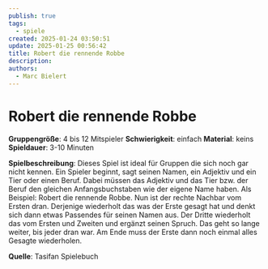 ```yaml
---
publish: true
tags:
  - spiele
created: 2025-01-24 03:50:51
update: 2025-01-25 00:56:42
title: Robert die rennende Robbe
description: 
authors:
  - Marc Bielert
---
```


# Robert die rennende Robbe

**Gruppengröße**: 4 bis 12 Mitspieler
**Schwierigkeit**: einfach
**Material**: keins
**Spieldauer**: 3-10 Minuten

**Spielbeschreibung**:
Dieses Spiel ist ideal für Gruppen die sich noch gar nicht kennen. Ein Spieler beginnt, sagt seinen Namen, ein Adjektiv und ein Tier oder einen Beruf. Dabei müssen das Adjektiv und das Tier bzw. der Beruf den gleichen Anfangsbuchstaben wie der eigene Name haben. Als Beispiel: Robert die rennende Robbe. Nun ist der rechte Nachbar vom Ersten dran. Derjenige wiederholt das was der Erste gesagt hat und denkt sich dann etwas Passendes für seinen Namen aus. Der Dritte wiederholt das vom Ersten und Zweiten und ergänzt seinen Spruch. Das geht so lange weiter, bis jeder dran war. Am Ende muss der Erste dann noch einmal alles Gesagte wiederholen.

**Quelle**:
Tasifan Spielebuch